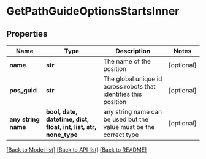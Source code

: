 # GetPathGuideOptionsStartsInner



## Properties
Name | Type | Description | Notes
------------ | ------------- | ------------- | -------------
**name** | **str** | The name of the position | [optional] 
**pos_guid** | **str** | The global unique id across robots that identifies this position | [optional] 
**any string name** | **bool, date, datetime, dict, float, int, list, str, none_type** | any string name can be used but the value must be the correct type | [optional]

[[Back to Model list]](../README.md#documentation-for-models) [[Back to API list]](../README.md#documentation-for-api-endpoints) [[Back to README]](../README.md)


